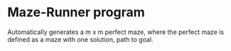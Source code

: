 # Maze-Runner program

Automatically generates a m x m perfect maze, where the perfect maze is defined
as a maze with one solution, path to goal.
